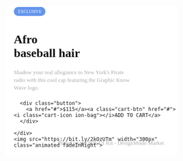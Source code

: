<style type="text/css">
  
* {
  box-sizing: border-box;
}

.wrapper {
  display: flex;
  justify-content: center;
  align-items: center;
  font-family: Montserrat;
  background: #262626;
}

.outer {
  position: relative;
  background: #fff;
  height: 350px;
  width: 550px;
  overflow: hidden;
  display: flex;
  align-items: center;
}

img {
  position: absolute;
  top: 0px;
  right: -20px;
  z-index: 0;
  animation-delay: 0.5s;
}

.content {
  animation-delay: 0.3s;
  position: absolute;
  left: 20px;
  z-index: 3
  
}

h1 {
  color: #111;
}

p {
  width: 280px;
  font-size: 13px;
  line-height: 1.4;
  color: #aaa;
  margin: 20px 0;
  
}

.bg {
  display: inline-block;
  color: #fff;
  background: cornflowerblue;
  padding: 5px 10px;
  border-radius: 50px;
  font-size: .7em;
}
.button {
  width: fit-content;
  height: fit-content;
  margin-top: 10px;
  
  
  
}

.button a {
  display: inline-block;
  overflow: hidden;
  position: relative;
  font-size: 11px;
  color: #111;
  text-decoration: none;
  padding: 10px 15px;
  border: 1px solid #aaa;
  font-weight: bold;
  
  
}

.button a:after{
  content: "";
  position: absolute;
  top: 0;
  right: -10px;
  width: 0%;
  background: #111;
  height: 100%;
  z-index: -1;
  transition: width 0.3s ease-in-out;
  transform: skew(-25deg);
  transform-origin: right;
}

.button a:hover:after {
  width: 150%;
  left: -10px;
  transform-origin: left;
  
}

.button a:hover {
  color: #fff;
  transition: all 0.5s ease;
}


.button a:nth-of-type(1) {
  border-radius: 50px 0 0 50px;
  border-right: none;
}

.button a:nth-of-type(2) {
  border-radius: 0px 50px 50px 0;
}

.cart-icon {
  padding-right: 8px;
  
}

.footer {
  position: absolute;
  bottom: 0;
  right: 0;
}

</style>


<div class="wrapper">
  <div class="outer">
    <div class="content animated fadeInLeft">
      <span class="bg animated fadeInDown">EXCLUSIVE</span>
      <h1>Afro<br/> baseball hair</h1>
      <p>Shadow your real allegiance to New York's Pirate radio with this cool cap featuring the Graphic Know Wave logo.</p>
      
      <div class="button">
        <a href="#">$115</a><a class="cart-btn" href="#"><i class="cart-icon ion-bag"></i>ADD TO CART</a>
      </div>
      
    </div>
    <img src="https://bit.ly/2kOzUTm" width="300px" class="animated fadeInRight">
  </div>
  <p class="footer">Based on the Silk UI Kit - DesignModo Market</p>
</div>